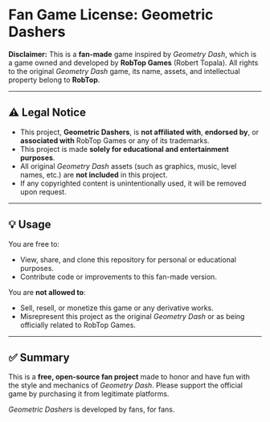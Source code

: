 # Fan Game License: Geometric Dashers

**Disclaimer:** This is a **fan-made** game inspired by *Geometry Dash*, which is a game owned and developed by **RobTop Games** (Robert Topala). All rights to the original *Geometry Dash* game, its name, assets, and intellectual property belong to **RobTop**.

---

## ⚠️ Legal Notice

- This project, **Geometric Dashers**, is **not affiliated with**, **endorsed by**, or **associated with** RobTop Games or any of its trademarks.
- This project is made **solely for educational and entertainment purposes**.
- All original *Geometry Dash* assets (such as graphics, music, level names, etc.) are **not included** in this project.
- If any copyrighted content is unintentionally used, it will be removed upon request.

---

## 💡 Usage

You are free to:

- View, share, and clone this repository for personal or educational purposes.
- Contribute code or improvements to this fan-made version.

You are **not allowed to**:

- Sell, resell, or monetize this game or any derivative works.
- Misrepresent this project as the original *Geometry Dash* or as being officially related to RobTop Games.

---

## ✅ Summary

This is a **free, open-source fan project** made to honor and have fun with the style and mechanics of *Geometry Dash*. Please support the official game by purchasing it from legitimate platforms.

*Geometric Dashers* is developed by fans, for fans.
